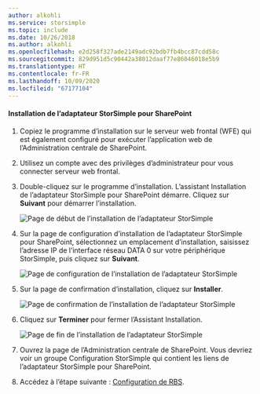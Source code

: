 ```yaml
---
author: alkohli
ms.service: storsimple
ms.topic: include
ms.date: 10/26/2018
ms.author: alkohli
ms.openlocfilehash: e2d258f327ade2149adc92bdb7fb4bcc87cdd58c
ms.sourcegitcommit: 829d951d5c90442a38012daaf77e86046018e5b9
ms.translationtype: HT
ms.contentlocale: fr-FR
ms.lasthandoff: 10/09/2020
ms.locfileid: "67177104"
---
```

#### <a name="to-install-the-storsimple-adapter-for-sharepoint"></a>Installation de l’adaptateur StorSimple pour SharePoint
1. Copiez le programme d’installation sur le serveur web frontal (WFE) qui est également configuré pour exécuter l’application web de l’Administration centrale de SharePoint. 
2. Utilisez un compte avec des privilèges d’administrateur pour vous connecter serveur web frontal.
3. Double-cliquez sur le programme d’installation. L’assistant Installation de l’adaptateur StorSimple pour SharePoint démarre. Cliquez sur **Suivant** pour démarrer l’installation.
   
    ![Page de début de l’installation de l’adaptateur StorSimple](./media/storsimple-install-sharepoint-adapter/HCS_SSASP_Setup1-include.png)
4. Sur la page de configuration d’installation de l’adaptateur StorSimple pour SharePoint, sélectionnez un emplacement d’installation, saisissez l’adresse IP de l’interface réseau DATA 0 sur votre périphérique StorSimple, puis cliquez sur **Suivant**. 
   
    ![Page de configuration de l’installation de l’adaptateur StorSimple](./media/storsimple-install-sharepoint-adapter/HCS_SSASP_Setup2-include.png) 
5. Sur la page de confirmation d’installation, cliquez sur **Installer**.
   
    ![Page de confirmation de l’installation de l’adaptateur StorSimple](./media/storsimple-install-sharepoint-adapter/HCS_SSASP_Confirm_Setup-include.png) 
6. Cliquez sur **Terminer** pour fermer l’Assistant Installation.
   
    ![Page de fin de l’installation de l’adaptateur StorSimple](./media/storsimple-install-sharepoint-adapter/HCS_SSASP_Setup_finish-include.png) 
7. Ouvrez la page de l’Administration centrale de SharePoint. Vous devriez voir un groupe Configuration StorSimple qui contient les liens de l’adaptateur StorSimple pour SharePoint.
8. Accédez à l’étape suivante : [Configuration de RBS](#configure-rbs).

